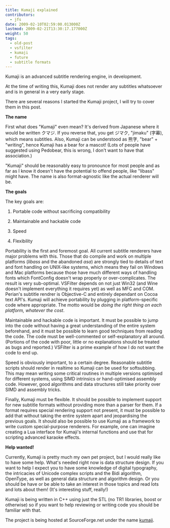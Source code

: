 ```yaml
---
title: Kumaji explained
contributors:
  - jfs
date: 2009-02-10T02:59:00.013000Z
lastmod: 2009-02-21T13:30:17.177000Z
weight: 50
tags:
  - old-post
  - vsfilter
  - kumaji
  - future
  - subtitle formats
---
```


Kumaji is an advanced subtitle rendering engine, in development.

At the time of writing this, Kumaji does not render any subtitles whatsoever and is in general in a very early stage.

There are several reasons I started the Kumaji project, I will try to cover them in this post.

**The name**

First what does "Kumaji" even mean? It's derived from Japanese where it would be written クマジ. If you reverse that, you get ジマク, "jimaku" (字幕), which means subtitles. Also, Kumaji can be understood as 熊字, "bear" + "writing", hence Kumaji has a bear for a mascot! (Lots of people have suggested using Pedobear, this is wrong, I don't want to have that association.)

"Kumaji" should be reasonably easy to pronounce for most people and as far as I know it doesn't have the potential to offend people, like "libass" might have. The name is also format-agnostic like the actual renderer will be.

**The goals**

The key goals are:

1. Portable code without sacrificing compatibility

1. Maintainable and hackable code

1. Speed

1. Flexibility

Portability is the first and foremost goal. All current subtitle renderers have major problems with this. Those that do compile and work on multiple platforms (*libass* and the abandoned *asa*) are strongly tied to details of text and font handling on UNIX-like systems, which means they fail on Windows and Mac platforms because those have much different ways of handling fonts which FontConfig doesn't wrap properly or over-complicates. The result is very sub-optimal. VSFilter depends on not just Win32 (and Wine doesn't implement everything it requires yet) as well as MFC and COM. Perian's subtitle rendrer is Objective-C and entirely dependant on Cocoa text API's. Kumaji will achieve portability by plugging in platform-specific code where appropriate. The motto would be *doing the right thing on each platform, whatever the cost*.

Maintainable and hackable code is important. It must be possible to jump into the code without having a great understanding of the entire system beforehand, and it must be possible to learn good techniques from reading the code. The code must be well-commented or self-explanatory all around. (Portions of the code with poor, little or no explanations should be treated as bugs and reported.) VSFilter is a prime example of how I do not want the code to end up.

Speed is obviously important, to a certain degree. Reasonable subtitle scripts should render in realtime so Kumaji can be used for softsubbing. This may mean writing some critical routines in multiple versions optimised for different systems, using SIMD intrinsics or hand-optimised assembly code. However, good algorithms and data structures still take priority over SIMD and assembly tricks.

Finally, Kumaji must be flexible. It should be possible to implement support for new subtitle formats without providing more than a parser for them. If a format requires special rendering support not present, it must be possible to add that without taking the entire system apart and jeopardising the previous goals. It should also be possible to use Kumaji as a framework to write custom special-purpose renderers. For example, one can imagine creating a Lua interface for Kumaji's internal functions and use that for scripting advanced karaoke effects.

**Help wanted!**

Currently, Kumaji is pretty much my own pet project, but I would really like to have some help. What's needed right now is data structure design. If you want to help I expect you to have some knowledge of digital typography, the intricacies of Unicode complex scripts and the Bidi algorithm, OpenType, as well as general data structure and algorithm design. Or you should be have or be able to take an interest in those topics and read lots and lots about them! (It's interesting stuff, really!)

Kumaji is being written in C++ using just the STL (no TR1 libraries, boost or otherwise) so if you want to help reviewing or writing code you should be familiar with that.

The project is being hosted at SourceForge.net under the name [kumaji](http://sourceforge.net/projects/kumaji/).
